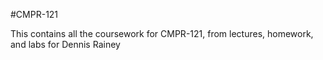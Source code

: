 #CMPR-121

This contains all the coursework for CMPR-121, from lectures, homework, and labs for Dennis Rainey